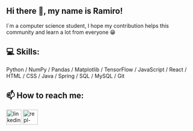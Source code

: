 ## Hi there 👋, my name is Ramiro!

I´m a computer science student, I hope my contribution helps this community and learn a lot from everyone 😁

## 💻 Skills: 

Python / NumPy / Pandas / Matplotlib / TensorFlow / JavaScript / React / HTML / CSS / Java / Spring / SQL / MySQL / Git

## 📫 How to reach me:

[<img src='https://cdn.jsdelivr.net/npm/simple-icons@3.0.1/icons/linkedin.svg' alt='linkedin' height='40'>](https://www.linkedin.com/in/ramirolopezc/)
[<img src='https://cdn.jsdelivr.net/npm/simple-icons@3.0.1/icons/repl-dot-it.svg' alt='repl-dot-it' height='40'>](https://replit.com/@RamaLopez?tab=repls)  

